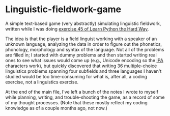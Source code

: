 # Linguistic-fieldwork-game
A simple text-based game (very abstractly) simulating linguistic fieldwork, written while I was doing [exercise 45 of Learn Python the Hard Way](http://learnpythonthehardway.org/book/ex45.html).

The idea is that the player is a field linguist working with a speaker of an unknown language, analyzing the data in order to figure out the phonetics, phonology, morphology and syntax of the language. Not all of the problems are filled in; I started with dummy problems and then started writing real ones to see what issues would come up (e.g., Unicode encoding so the [IPA](https://en.wikipedia.org/wiki/International_Phonetic_Alphabet) characters work), but quickly discovered that writing 36 multiple-choice linguistics problems spanning four subfields and three languages I haven't studied would be too time-consuming for what is, after all, a coding exercise, not a linguistics exercise.

At the end of the main file, I've left a bunch of the notes I wrote to myself while planning, writing, and trouble-shooting the game, as a record of some of my thought processes. (Note that these mostly reflect my coding knowledge as of a couple months ago, not now.)
